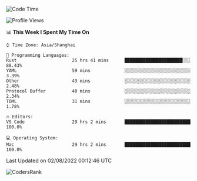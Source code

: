 <!--START_SECTION:waka-->
![Code Time](http://img.shields.io/badge/Code%20Time-1%2C561%20hrs%2046%20mins-blue)

![Profile Views](http://img.shields.io/badge/Profile%20Views-34-blue)

📊 **This Week I Spent My Time On** 

```text
⌚︎ Time Zone: Asia/Shanghai

💬 Programming Languages: 
Rust                     25 hrs 41 mins      ██████████████████████░░░   88.43% 
YAML                     59 mins             ░░░░░░░░░░░░░░░░░░░░░░░░░   3.39% 
Other                    43 mins             ░░░░░░░░░░░░░░░░░░░░░░░░░   2.48% 
Protocol Buffer          40 mins             ░░░░░░░░░░░░░░░░░░░░░░░░░   2.34% 
TOML                     31 mins             ░░░░░░░░░░░░░░░░░░░░░░░░░   1.78%

🔥 Editors: 
VS Code                  29 hrs 2 mins       █████████████████████████   100.0%

💻 Operating System: 
Mac                      29 hrs 2 mins       █████████████████████████   100.0%

```


 Last Updated on 02/08/2022 00:12:46 UTC
<!--END_SECTION:waka-->

![CodersRank](https://cr-skills-chart-widget.azurewebsites.net/api/api?username=BugenZhao&padding=16&tooltip=true&branding=false&sort-by-score=true&skills=Rust%2C%20Swift%2C%20C%2C%20TypeScript%2C%20Java%2C%20Go%2C%20Dart%2C%20C%2B%2B%2C%20Python%2C%20Assembly%2C%20Shell%2C%20Kotlin)

